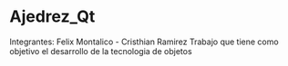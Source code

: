 # Ajedrez_Qt
Integrantes: Felix Montalico - Cristhian Ramirez
Trabajo que tiene como objetivo el desarrollo de la tecnologia de objetos
